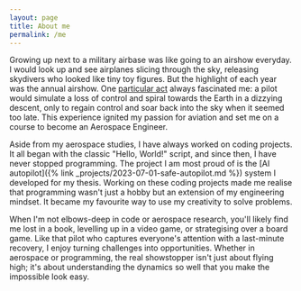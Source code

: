 ```yaml
---
layout: page
title: About me
permalink: /me
---
```


Growing up next to a military airbase was like going to an airshow everyday. I would look up and see airplanes slicing through the sky, releasing skydivers who looked like tiny toy figures. But the highlight of each year was the annual airshow. One [particular act](https://youtu.be/r5s6qrj3RLE?si=DYOu-OrdxxjVWbqw&t=78) always fascinated me: a pilot would simulate a loss of control and spiral towards the Earth in a dizzying descent, only to regain control and soar back into the sky when it seemed too late. This experience ignited my passion for aviation and set me on a course to become an Aerospace Engineer. 

Aside from my aerospace studies, I have always worked on coding projects. It all began with the classic "Hello, World!" script, and since then, I have never stopped programming. The project I am most proud of is the [AI autopilot]({% link _projects/2023-07-01-safe-autopilot.md %})  system I developed for my thesis. Working on these coding projects made me realise that programming wasn't just a hobby but an extension of my engineering mindset. It became my favourite way to use my creativity to solve problems. 

When I'm not elbows-deep in code or aerospace research, you'll likely find me lost in a book, levelling up in a video game, or strategising over a board game. Like that pilot who captures everyone's attention with a last-minute recovery, I enjoy turning challenges into opportunities. Whether in aerospace or programming, the real showstopper isn't just about flying high; it's about understanding the dynamics so well that you make the impossible look easy.
